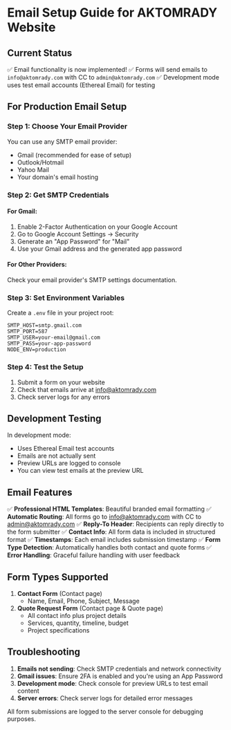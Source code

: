 # Email Setup Guide for AKTOMRADY Website

## Current Status

✅ Email functionality is now implemented!
✅ Forms will send emails to `info@aktomrady.com` with CC to `admin@aktomrady.com`
✅ Development mode uses test email accounts (Ethereal Email) for testing

## For Production Email Setup

### Step 1: Choose Your Email Provider

You can use any SMTP email provider:

- Gmail (recommended for ease of setup)
- Outlook/Hotmail
- Yahoo Mail
- Your domain's email hosting

### Step 2: Get SMTP Credentials

#### For Gmail:

1. Enable 2-Factor Authentication on your Google Account
2. Go to Google Account Settings → Security
3. Generate an "App Password" for "Mail"
4. Use your Gmail address and the generated app password

#### For Other Providers:

Check your email provider's SMTP settings documentation.

### Step 3: Set Environment Variables

Create a `.env` file in your project root:

```env
SMTP_HOST=smtp.gmail.com
SMTP_PORT=587
SMTP_USER=your-email@gmail.com
SMTP_PASS=your-app-password
NODE_ENV=production
```

### Step 4: Test the Setup

1. Submit a form on your website
2. Check that emails arrive at info@aktomrady.com
3. Check server logs for any errors

## Development Testing

In development mode:

- Uses Ethereal Email test accounts
- Emails are not actually sent
- Preview URLs are logged to console
- You can view test emails at the preview URL

## Email Features

✅ **Professional HTML Templates**: Beautiful branded email formatting
✅ **Automatic Routing**: All forms go to info@aktomrady.com with CC to admin@aktomrady.com
✅ **Reply-To Header**: Recipients can reply directly to the form submitter
✅ **Contact Info**: All form data is included in structured format
✅ **Timestamps**: Each email includes submission timestamp
✅ **Form Type Detection**: Automatically handles both contact and quote forms
✅ **Error Handling**: Graceful failure handling with user feedback

## Form Types Supported

1. **Contact Form** (Contact page)
   - Name, Email, Phone, Subject, Message
2. **Quote Request Form** (Contact page & Quote page)
   - All contact info plus project details
   - Services, quantity, timeline, budget
   - Project specifications

## Troubleshooting

1. **Emails not sending**: Check SMTP credentials and network connectivity
2. **Gmail issues**: Ensure 2FA is enabled and you're using an App Password
3. **Development mode**: Check console for preview URLs to test email content
4. **Server errors**: Check server logs for detailed error messages

All form submissions are logged to the server console for debugging purposes.
